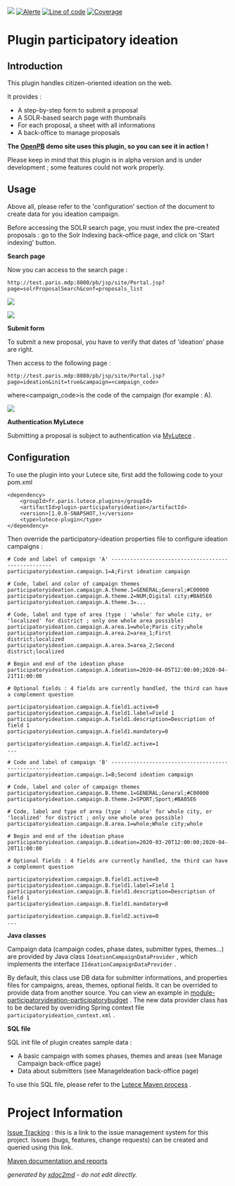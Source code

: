 ![](https://dev.lutece.paris.fr/jenkins/buildStatus/icon?job=particip-plugin-participatoryideation-deploy)
[![Alerte](https://dev.lutece.paris.fr/sonar/api/project_badges/measure?project=fr.paris.lutece.plugins%3Aplugin-participatoryideation&metric=alert_status)](https://dev.lutece.paris.fr/sonar/dashboard?id=fr.paris.lutece.plugins%3Aplugin-participatoryideation)
[![Line of code](https://dev.lutece.paris.fr/sonar/api/project_badges/measure?project=fr.paris.lutece.plugins%3Aplugin-participatoryideation&metric=ncloc)](https://dev.lutece.paris.fr/sonar/dashboard?id=fr.paris.lutece.plugins%3Aplugin-participatoryideation)
[![Coverage](https://dev.lutece.paris.fr/sonar/api/project_badges/measure?project=fr.paris.lutece.plugins%3Aplugin-participatoryideation&metric=coverage)](https://dev.lutece.paris.fr/sonar/dashboard?id=fr.paris.lutece.plugins%3Aplugin-participatoryideation)

# Plugin participatory ideation

## Introduction

This plugin handles citizen-oriented ideation on the web.

It provides :

 
* A step-by-step form to submit a proposal
* A SOLR-based search page with thumbnails
* For each proposal, a sheet with all informations
* A back-office to manage proposals

 **The [OpenPB](https://github.com/lutece-secteur-public/particip-site-participatorybudget) demo site uses this plugin, so you can see it in action !** 

Please keep in mind that this plugin is in alpha version and is under development ; some features could not work properly.

## Usage

Above all, please refer to the 'configuration' section of the document to create data for you ideation campaign.

Before accessing the SOLR search page, you must index the pre-created proposals : go to the Solr Indexing back-office page, and click on 'Start indexing' button.

 **Search page** 

Now you can access to the search page :

```
http://test.paris.mdp:8080/pb/jsp/site/Portal.jsp?page=solrProposalSearch&conf=proposals_list
```

![](https://dev.lutece.paris.fr/plugins/plugin-participatoryideation/images/search_page.png)

![](https://dev.lutece.paris.fr/plugins/plugin-participatoryideation/images/submission_sheet.png)

 **Submit form** 

To submit a new proposal, you have to verify that dates of 'ideation' phase are right.

Then access to the following page :

```
http://test.paris.mdp:8080/pb/jsp/site/Portal.jsp?page=ideation&init=true&campaign=<campaign_code>
```

where<campaign_code>is the code of the campaign (for example : A).

![](https://dev.lutece.paris.fr/plugins/plugin-participatoryideation/images/ideation_form.png)

 **Authentication MyLutece** 

Submitting a proposal is subject to authentication via [MyLutece](https://github.com/lutece-platform/lutece-auth-plugin-mylutece) .

## Configuration

To use the plugin into your Lutece site, first add the following code to your pom.xml

```
<dependency>
	<groupId>fr.paris.lutece.plugins</groupId>
	<artifactId>plugin-participatoryideation</artifactId>
	<version>[1.0.0-SNAPSHOT,)</version>
	<type>lutece-plugin</type>
</dependency>
```

Then override the participatory-ideation properties file to configure ideation campaigns :

```
# Code and label of campaign 'A' --------------------------------------------------- 
participatoryideation.campaign.1=A;First ideation campaign

# Code, label and color of campaign themes
participatoryideation.campaign.A.theme.1=GENERAL;General;#C00000
participatoryideation.campaign.A.theme.2=NUM;Digital city;#BA05E6
participatoryideation.campaign.A.theme.3=...

# Code, label and type of area (type : 'whole' for whole city, or 'localized' for district ; only one whole area possible)
participatoryideation.campaign.A.area.1=whole;Paris city;whole
participatoryideation.campaign.A.area.2=area_1;First district;localized
participatoryideation.campaign.A.area.3=area_2;Second district;localized

# Begin and end of the ideation phase
participatoryideation.campaign.A.ideation=2020-04-05T12:00:00;2020-04-21T11:00:00 

# Optional fields : 4 fields are currently handled, the third can have a complement question

participatoryideation.campaign.A.field1.active=0
participatoryideation.campaign.A.field1.label=Field 1
participatoryideation.campaign.A.field1.description=Description of field 1
participatoryideation.campaign.A.field1.mandatory=0

participatoryideation.campaign.A.field2.active=1
...

# Code and label of campaign 'B' --------------------------------------------------- 
participatoryideation.campaign.1=B;Second ideation campaign

# Code, label and color of campaign themes
participatoryideation.campaign.B.theme.1=GENERAL;General;#C00000
participatoryideation.campaign.B.theme.2=SPORT;Sport;#BA05E6

# Code, label and type of area (type : 'whole' for whole city, or 'localized' for district ; only one whole area possible)
participatoryideation.campaign.B.area.1=whole;Whole city;whole

# Begin and end of the ideation phase
participatoryideation.campaign.B.ideation=2020-03-20T12:00:00;2020-04-20T11:00:00 

# Optional fields : 4 fields are currently handled, the third can have a complement question

participatoryideation.campaign.B.field1.active=0
participatoryideation.campaign.B.field1.label=Field 1
participatoryideation.campaign.B.field1.description=Description of field 1
participatoryideation.campaign.B.field1.mandatory=0

participatoryideation.campaign.B.field2.active=0
...
```

 **Java classes** 

Campaign data (campaign codes, phase dates, submitter types, themes...) are provided by Java class `IdeationCampaignDataProvider` , which implements the interface `IIdeationCampaignDataProvider` .

By default, this class use DB data for submitter informations, and properties files for campaigns, areas, themes, optional fields. It can be overrided to provide data from another source. You can view an example in [module-participatoryideation-participatorybudget](https://github.com/lutece-secteur-public/particip-module-participatoryideation-participatorybudget/blob/develop/src/java/fr/paris/lutece/plugins/participatoryideation/modules/participatorybudget/service/ideation/ParticipatoryIdeationCampaignModuleDataProvider.java) . The new data provider class has to be declared by overriding Spring context file `participatoryideation_context.xml` .

 **SQL file** 

SQL init file of plugin creates sample data :

 
* A basic campaign with somes phases, themes and areas (see Manage Campaign back-office page)
* Data about submitters (see ManageIdeation back-office page)

To use this SQL file, please refer to the [Lutece Maven process](https://fr.lutece.paris.fr/fr/jsp/site/Portal.jsp?page=wiki&view=page&page_name=maven#H3_Initialize_database) .

# Project Information

 [Issue Tracking](http://dev.lutece.paris.fr/jira/browse/PARTIDEA) : this is a link to the issue management system for this project. Issues (bugs, features, change requests) can be created and queried using this link.


[Maven documentation and reports](https://dev.lutece.paris.fr/plugins/plugin-participatoryideation/)



 *generated by [xdoc2md](https://github.com/lutece-platform/tools-maven-xdoc2md-plugin) - do not edit directly.*